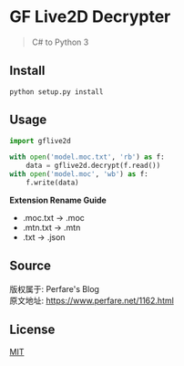# GF Live2D Decrypter
> C# to Python 3

## Install
```
python setup.py install
```

## Usage
```python
import gflive2d

with open('model.moc.txt', 'rb') as f:
    data = gflive2d.decrypt(f.read())
with open('model.moc', 'wb') as f:
    f.write(data)
```

**Extension Rename Guide**
* .moc.txt → .moc
* .mtn.txt → .mtn
* .txt → .json

## Source
版权属于: Perfare's Blog<br>
原文地址: https://www.perfare.net/1162.html

## License
[MIT](https://github.com/KOZ39/GF-Live2D-Decrypter/blob/master/LICENSE)
